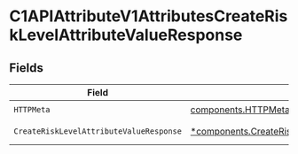 # C1APIAttributeV1AttributesCreateRiskLevelAttributeValueResponse


## Fields

| Field                                                                                                                 | Type                                                                                                                  | Required                                                                                                              | Description                                                                                                           |
| --------------------------------------------------------------------------------------------------------------------- | --------------------------------------------------------------------------------------------------------------------- | --------------------------------------------------------------------------------------------------------------------- | --------------------------------------------------------------------------------------------------------------------- |
| `HTTPMeta`                                                                                                            | [components.HTTPMetadata](../../models/components/httpmetadata.md)                                                    | :heavy_check_mark:                                                                                                    | N/A                                                                                                                   |
| `CreateRiskLevelAttributeValueResponse`                                                                               | [*components.CreateRiskLevelAttributeValueResponse](../../models/components/createrisklevelattributevalueresponse.md) | :heavy_minus_sign:                                                                                                    | Successful response                                                                                                   |
